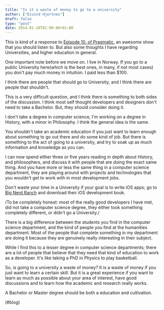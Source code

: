 ```yaml
---
title: "Is it a waste of money to go to a university"
author: ["Eivind Hjertnes"]
draft: false
type: "post"
date: 2014-01-28T01:00:00+01:00
---
```


This is kind of a response to
[Episode 10, of Pragmatic](http://www.fiatlux.fm/pragmatic/10), an
awesome show that you should listen to. But also some thoughts I have
regarding Universities, and higher education in general.

One important note before we move on. I live in Norway. If you go to a
public University here(which is the best ones, in many, if not most
cases) you don't pay much money in intuition. I paid less than $100.

I think there are people that should go to University, and I think there
are people that shouldn't.

This is a very difficult question, and I think there is something to
both sides of the discussion. I think most self thought developers and
designers don't need to take a Bachelor. But, they should consider doing
it.

I don't take a degree in computer science, I'm working on a degree in
History, with a minor in Philosophy. I think the general idea is the
same.

You shouldn't take an academic education if you just want to learn
enough about something to go out there and do some kind of job. But
there is something to the act of going to a university, and try to soak
up as much information and knowledge as you can.

I can now spend either three or five years reading in depth about
History, and philosophers, and discuss it with people that are doing the
exact same thing. And you have more or less the same thing in a computer
science department, they are playing around with projects and
technologies that you wouldn't get to work with in most development
jobs.

Don't waste your time in a University if your goal is to write iOS apps;
go to [Big Nerd Ranch](http://www.bignerdranch.com) and download their
iOS development book.

/To be completely honest: most of the really good developers I have met,
did not take a computer science degree, they either took something
completely different, or didn't go a University./

There is a big difference between the students you find in the computer
science department, and the kind of people you find at the humanities
department. Most of the people that complete something in my department
are doing it because they are genuinely really interesting in their
subject.

While I find this to a lesser degree in computer science departments;
there are a lot of people that believe that they need that kind of
education to work as a developer. It's like taking a PhD in Physics to
play basketball.

So, is going to a university a waste of money? It is a waste of money if
you just want to learn a certain skill. But it is a great experience if
you want to learn as much as possible about your area of interest, have
good discussions and to learn how the academic and research really
works.

A Bachelor or Master degree should be both a education and cultivation.

(#blog)
